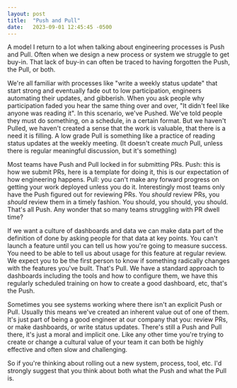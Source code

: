```yaml
---
layout: post
title:  "Push and Pull"
date:   2023-09-01 12:45:45 -0500
---
```


A model I return to a lot when talking about engineering processes is Push and Pull. Often when we design a new process or system we struggle to get buy-in. That lack of buy-in can often be traced to having forgotten the Push, the Pull, or both.

We're all familiar with processes like "write a weekly status update" that start strong and eventually fade out to low participation, engineers automating their updates, and gibberish. When you ask people why participation faded you hear the same thing over and over, "It didn't feel like anyone was reading it". In this scenario, we've Pushed. We've told people they must do something, on a schedule, in a certain format. But we haven't Pulled, we haven't created a sense that the work is valuable, that there is a need it is filling. A low grade Pull is something like a practice of reading status updates at the weekly meeting. (It doesn't create _much_ Pull, unless there is regular meaningful discussion, but it's something)

Most teams have Push and Pull locked in for submitting PRs. Push: this is how we submit PRs, here is a template for doing it, this is our expectation of how engineering happens. Pull: you can't make any forward progress on getting your work deployed unless you do it. Interestingly most teams only have the Push figured out for reviewing PRs. You _should_ review PRs, you _should_ review them in a timely fashion. You should, you should, you should. That's all Push. Any wonder that so many teams struggling with PR dwell time? 

If we want a culture of dashboards and data we can make data part of the definition of done by asking people for that data at key points. You can't launch a feature until you can tell us how you're going to measure success. You need to be able to tell us about usage for this feature at regular review. We expect you to be the first person to know if something radically changes with the features you've built. That's Pull.  We have a standard approach to dashboards including the tools and how to configure them, we have this regularly scheduled training on how to create a good dashboard, etc, that's the Push.

Sometimes you see systems working where there isn't an explicit Push or Pull. Usually this means we've created an inherent value out of one of them. It's just part of being a good engineer at our company that you: review PRs, or make dashboards, or write status updates. There's still a Push and Pull there, it's just a moral and implicit one. Like any other time you're trying to create or change a cultural value of your team it can both be highly effective and often slow and challenging.

So if you're thinking about rolling out a new system, process, tool, etc. I'd strongly suggest that you think about both what the Push and what the Pull is.
